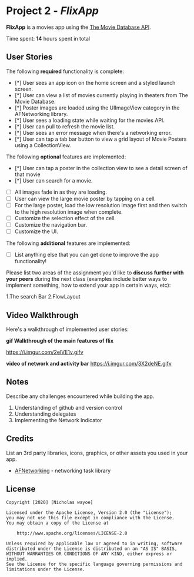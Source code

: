# Project 2 - *FlixApp*

**FlixApp** is a movies app using the [The Movie Database API](http://docs.themoviedb.apiary.io/#).

Time spent: **14** hours spent in total

## User Stories

The following **required** functionality is complete:

- [*] User sees an app icon on the home screen and a styled launch screen.
- [*] User can view a list of movies currently playing in theaters from The Movie Database.
- [*] Poster images are loaded using the UIImageView category in the AFNetworking library.
- [*] User sees a loading state while waiting for the movies API.
- [*] User can pull to refresh the movie list.
- [*] User sees an error message when there's a networking error.
- [*] User can tap a tab bar button to view a grid layout of Movie Posters using a CollectionView.

The following **optional** features are implemented:

- [*] User can tap a poster in the collection view to see a detail screen of that movie
- [*] User can search for a movie.
- [ ] All images fade in as they are loading.
- [ ] User can view the large movie poster by tapping on a cell.
- [ ] For the large poster, load the low resolution image first and then switch to the high resolution image when complete.
- [ ] Customize the selection effect of the cell.
- [ ] Customize the navigation bar.
- [ ] Customize the UI.

The following **additional** features are implemented:

- [ ] List anything else that you can get done to improve the app functionality!

Please list two areas of the assignment you'd like to **discuss further with your peers** during the next class (examples include better ways to implement something, how to extend your app in certain ways, etc):

1.The search Bar
2.FlowLayout

## Video Walkthrough

Here's a walkthrough of implemented user stories:

**gif Walkthrough of the main features of flix**

https://i.imgur.com/2elVE1v.gifv

**video of network and activity bar**
https://i.imgur.com/3X2deNE.gifv
## Notes

Describe any challenges encountered while building the app.
1. Understanding of github and version control
2. Understanding delegates
3. Implementing the Network Indicator
## Credits

List an 3rd party libraries, icons, graphics, or other assets you used in your app.

- [AFNetworking](https://github.com/AFNetworking/AFNetworking) - networking task library

## License

    Copyright [2020] [Nicholas wayoe]

    Licensed under the Apache License, Version 2.0 (the "License");
    you may not use this file except in compliance with the License.
    You may obtain a copy of the License at

        http://www.apache.org/licenses/LICENSE-2.0

    Unless required by applicable law or agreed to in writing, software
    distributed under the License is distributed on an "AS IS" BASIS,
    WITHOUT WARRANTIES OR CONDITIONS OF ANY KIND, either express or implied.
    See the License for the specific language governing permissions and
    limitations under the License.
